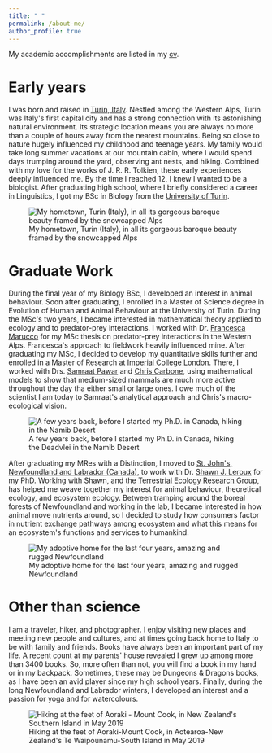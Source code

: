 ```yaml
---
title: " "
permalink: /about-me/
author_profile: true
---
```


My academic accomplishments are listed in my [cv](https://matteorizzuto.github.io/cv/).

# Early years
I was born and raised in [Turin, Italy](https://en.wikipedia.org/wiki/Turin). Nestled among the Western Alps, Turin was Italy's first capital city and has a strong connection with its astonishing natural environment. Its strategic location means you are always no more than a couple of hours away from the nearest mountains. Being so close to nature hugely influenced my childhood and teenage years. My family would take long summer vacations at our mountain cabin, where I would spend days trumping around the yard, observing ant nests, and hiking. Combined with my love for the works of J. R. R. Tolkien, these early experiences deeply influenced me. By the time I reached 12, I knew I wanted to be a biologist. After graduating high school, where I briefly considered a career in Linguistics, I got my BSc in Biology from the [University of Turin](www.unito.it/en).
<figure>
<img src="../images/turin.png" alt="My hometown, Turin (Italy), in all its gorgeous baroque beauty framed by the snowcapped Alps" style = "float:center">
<figcaption>My hometown, Turin (Italy), in all its gorgeous baroque beauty framed by the snowcapped Alps</figcaption>
</figure>

# Graduate Work
During the final year of my Biology BSc, I developed an interest in animal behaviour. Soon after graduating, I enrolled in a Master of Science degree in Evolution of Human and Animal Behaviour at the University of Turin. During the MSc's two years, I became interested in mathematical theory applied to ecology and to predator-prey interactions. I worked with Dr. [Francesca Marucco](https://www.unito.it/persone/francesca.marucco) for my MSc thesis on predator-prey interactions in the Western Alps. Francesca's approach to fieldwork heavily influenced mine. After graduating my MSc, I decided to develop my quantitative skills further and enrolled in a Master of Research at [Imperial College London](https://www.imperial.ac.uk/). There, I worked with Drs. [Samraat Pawar](https://mhasoba.pythonanywhere.com/pawarlab) and [Chris Carbone](https://www.zsl.org/science/users/chris-carbone), using mathematical models to show that medium-sized mammals are much more active throughout the day tha either small or large ones. I owe much of the scientist I am today to Samraat's analytical approach and Chris's macro-ecological vision.

<figure>
<img src="../images/deadvlei.png" alt="A few years back, before I started my Ph.D. in Canada, hiking in the Namib Desert" style="float:center">
<figcaption>A few years back, before I started my Ph.D. in Canada, hiking the Deadvlei in the Namib Desert</figcaption>
</figure>

After graduating my MRes with a Distinction, I moved to [St. John's, Newfoundland and Labrador (Canada)](https://en.wikipedia.org/wiki/St._John%27s,_Newfoundland_and_Labrador), to work with Dr. [Shawn J. Leroux](http://shawnleroux.wixsite.com/lerouxlab) for my PhD. Working with Shawn, and the [Terrestrial Ecology Research Group](https://terrestrialecologyresearchgroup.weebly.com), has helped me weave together my interest for animal behaviour, theoretical ecology, and ecosystem ecology. Between tramping around the boreal forests of Newfoundland and working in the lab, I became interested in how animal move nutrients around, so I decided to study how consumers factor in nutrient exchange pathways among ecosystem and what this means for an ecosystem's functions and services to humankind.

<figure>
<img src="../images/newfoundland.png" alt="My adoptive home for the last four years, amazing and rugged Newfoundland" style="float:center">
<figcaption>My adoptive home for the last four years, amazing and rugged Newfoundland</figcaption>
</figure>

# Other than science
I am a traveler, hiker, and photographer. I enjoy visiting new places and meeting new people and cultures, and at times going back home to Italy to be with family and friends.
Books have always been an important part of my life. A recent count at my parents' house revealed I grew up among more than 3400 books. So, more often than not, you will find a book in my hand or in my backpack. Sometimes, these may be Dungeons & Dragons books, as I have been an avid player since my high school years.
Finally, during the long Newfoundland and Labrador winters, I developed an interest and a passion for yoga and for watercolours.

<figure>
<img src="../images/aoraki.png" alt="Hiking at the feet of Aoraki - Mount Cook, in New Zealand's Southern Island in May 2019" style="float:center">
<figcaption>Hiking at the feet of Aoraki-Mount Cook, in Aotearoa-New Zealand's Te Waipounamu-South Island in May 2019</figcaption>
</figure>
